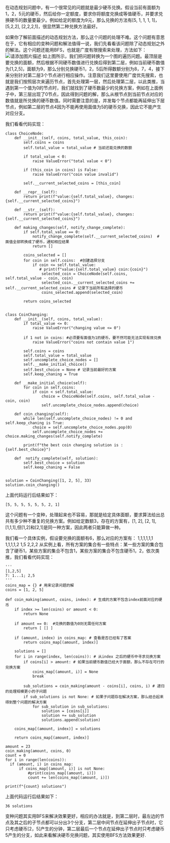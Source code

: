 在动态规划问题中，有一个很常见的问题就是最少硬币兑换。假设当前有面额为1，2，5元的硬币，然后给你一定额度，要求你将额度兑换成等值硬币，并要求兑换硬币的数量要最少。例如给定的额度为9元，那么兑换的方法有[5, 1, 1, 1, 1]， [5,2,2], [2,2,2,1]，很显然第二种兑换方法最好。

如果你了解前面描述的动态规划方法，那么这个问题的处理不难。这个问题有意思在于，它有相应的变种问题和解法值得一说，我们先看看该问题除了动态规划之外的解法。这个问题还能用BFS，也就是广度有限搜索来处理，方法如下：
![请添加图片描述](https://img-blog.csdnimg.cn/30e450cf5dac41c9b159f38f4066fa0c.png)
如上图所示，我们把问题转换为一个图的遍历问题。最顶层是要兑换的面额，然后根据不同硬币数值进行兑换后得到第二层，例如当前硬币数值为[1,2,5]，面额为9，那么分别兑换硬币1，2，5后所得数额分别为8，7，4，接下来分别针对第二层3个节点进行相应操作。注意我们这里要使用广度优先搜索，也就是我们按照层次来遍历节点，首先处理第一层，然后处理第二层，以此类推，当遇到第一个值为0的节点时，我们就找到了硬币数最少的兑换方案，例如在上面例子中，第三层出现了0节点，因此得到问题的解，那么从根节点到当前节点对应的数值就是所兑换的硬币数值。同时需要注意的是，并发每个节点都能再延伸出下层节点，例如第二层的节点4因为不能再使用面值为5的硬币兑换，因此它不能产生对应分支。

我们看看代码实现：
```
class ChoiceNode:
    def __init__(self, coins, total_value, this_coin):
        self.coins = coins
        self.total_value = total_value # 当前还能兑换的数额

        if total_value < 0:
            raise ValueError("total value < 0")

        if (this_coin in coins) is False:
            raise ValueError("coin value invalid")

        self.__current_selected_coins = [this_coin]

    def __repr__(self):
        return print(f"value:{self.total_value}, changes:{self.__current_selected_coins}")

    def __str__(self):
        return print(f"value:{self.total_value}, changes:{self.__current_selected_coins}")

    def making_changes(self, notify_change_complete):
        if self.total_value == 0:
            notify_change_complete(self.__current_selected_coins)  # 面值全部转换成了硬币，通知相应结果
            return []

        coins_selected = []
        for coin in self.coins:  #创建选择分支
            if coin <= self.total_value:
               # print(f"value:{self.total_value} coin:{coin}")
                selected_coin = ChoiceNode(self.coins, self.total_value - coin, coin)
                selected_coin.__current_selected_coins += self.__current_selected_coins # 记录下当前所有选择的硬币
                coins_selected.append(selected_coin)

        return coins_selected


class CoinChanging:
    def __init__(self, coins, total_value):
        if total_value <= 0:
            raise ValueError("changing value <= 0")

        if 1 not in coins: #必须要有面值为1的硬币，要不然可能无法实现有效兑换
            raise ValueError("coins not contain value 1")

        self.coins = coins
        self.total_value = total_value
        self.uncomplete_choice_nodes = []
        self.__make_initial_choice()
        self.best_choice = None # 记录当前最好的方案
        self.keep_chaning = True

    def __make_initial_choice(self):
        for coin in self.coins:
            if coin < self.total_value:
                choice = ChoiceNode(self.coins, self.total_value - coin, coin)
                self.uncomplete_choice_nodes.append(choice)

    def coin_changing(self):
        while len(self.uncomplete_choice_nodes) != 0 and self.keep_chaning is True:
            choice = self.uncomplete_choice_nodes.pop(0)
            self.uncomplete_choice_nodes += choice.making_changes(self.notify_complete)

        print(f"the best coin changing solution is : {self.best_choice}")

    def  notify_complete(self, solution):
        self.best_choice = solution
        self.keep_chaning = False


solution = CoinChanging([1, 2, 5], 33)
solution.coin_changing()
```
上面代码运行后结果如下：
```
[5, 5, 5, 5, 5, 5, 2, 1]
```

这个问题有一个变种，处理起来也不容易，那就是给定具体面额，要求算法给出总共有多少种不重复的兑换方案。例如给定数额3，存在的方案有，[1, 2], [2, 1], [1,1,1],但[1,2]和[2,1]是同一种方案，因此两者只能算做一种。

我们看一个具体实例，假设要兑换的面额有6，那么对应的方案有：
1,1,1,1,1,1
1,1,1,1,2
1,5
2,2,2
从实例上看，所有方案的集合有一些特点：某一些方案的集合包含了硬币1，某些方案的集合不包含1，某些方案的集合不包含硬币1，2，依次类推，我们看看代码实现：
```
'''
[1,2,5]
7: 1...1; 2,5
'''
coins_map = {} # 用来记录问题的解
coins = [1, 2, 5]

def coin_making(amount, coins, index): # 生成的方案不包含index前面对应的硬币
    if index >= len(coins) or amount < 0:
        return None

    if amount == 0:  #兑换的数值为0则无需任何方案
        return [ [] ]

    if (amount, index) in coins_map: # 查看是否已经有了答案
        return coins_map[(amount, index)]

    solutions = []
    for i in range(index, len(coins)): # 从index 之后的硬币中寻求兑换方案
        if coins[i] > amount: # 如果当前硬币数值已经大于面额，那么不存在可行的兑换方案
            coins_map[(amount, i)] = None
            break

        sub_solutions = coin_making(amount - coins[i], coins, i) # 递归的处理规模更小的子问题
        if sub_solutions is not None: # 如果子问题存在解决方案，那么结合起来得到整个问题的解决方案
            for sub_solution in sub_solutions:
                solution = [coins[i]]
                solution += sub_solution
                solutions.append(solution)

    coins_map[(amount, index)] = solutions

    return coins_map[(amount, index)]

amount = 23
coin_making(amount, coins, 0)
count = 0
for i in range(len(coins)):
  if (amount, i) in coins_map:
      if coins_map[(amount, i)] is not None:
          #print(coins_map[(amount, i)])
          count += len(coins_map[(amount, i)])

print(f"{count} solutions")
```
上面代码运行后结果如下：
```
36 solutions
```
变种问题其实用BFS来解决效果更好，相应的办法就是，到第二层时，最左边的节点及其之后的子节点都可以分出3个分支，第二层中间节点在延伸出子节点时，它只考虑硬币[2，5]产生的分钟，第二层最后一个节点在延伸出子节点时只考虑硬币5产生的分支，如此来看解决硬币兑换问题，其实使用BFS方法效果更好.
